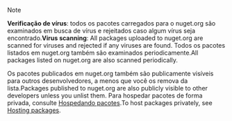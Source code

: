 > [!Note]
> <span data-ttu-id="ba37a-101">**Verificação de vírus**: todos os pacotes carregados para o nuget.org são examinados em busca de vírus e rejeitados caso algum vírus seja encontrado.</span><span class="sxs-lookup"><span data-stu-id="ba37a-101">**Virus scanning**: All packages uploaded to nuget.org are scanned for viruses and rejected if any viruses are found.</span></span> <span data-ttu-id="ba37a-102">Todos os pacotes listados em nuget.org também são examinados periodicamente.</span><span class="sxs-lookup"><span data-stu-id="ba37a-102">All packages listed on nuget.org are also scanned periodically.</span></span>
>
> <span data-ttu-id="ba37a-103">Os pacotes publicados em nuget.org também são publicamente visíveis para outros desenvolvedores, a menos que você os remova da lista.</span><span class="sxs-lookup"><span data-stu-id="ba37a-103">Packages published to nuget.org are also publicly visible to other developers unless you unlist them.</span></span> <span data-ttu-id="ba37a-104">Para hospedar pacotes de forma privada, consulte [Hospedando pacotes](../../hosting-packages/overview.md).</span><span class="sxs-lookup"><span data-stu-id="ba37a-104">To host packages privately, see [Hosting packages](../../hosting-packages/overview.md).</span></span>
